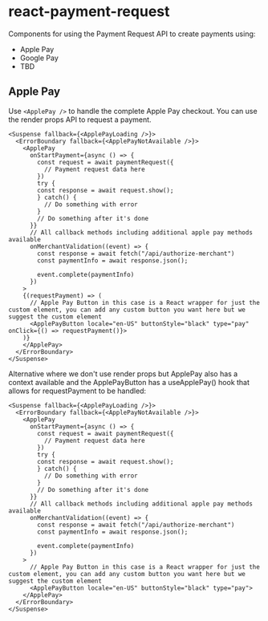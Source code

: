 # react-payment-request

Components for using the Payment Request API to create payments using:
- Apple Pay
- Google Pay
- TBD


## Apple Pay

Use `<ApplePay />` to handle the complete Apple Pay checkout. You can use the render props API to request a payment.

```tsx
<Suspense fallback={<ApplePayLoading />}>
  <ErrorBoundary fallback={<ApplePayNotAvailable />}>
    <ApplePay
      onStartPayment={async () => {
        const request = await paymentRequest({
          // Payment request data here
        })
        try {
        const response = await request.show();
        } catch() {
          // Do something with error
        }
        // Do something after it's done
      }}
      // All callback methods including additional apple pay methods available
      onMerchantValidation((event) => {
        const response = await fetch("/api/authorize-merchant")
        const paymentInfo = await response.json();

        event.complete(paymentInfo)
      })
    >
    {(requestPayment) => (
      // Apple Pay Button in this case is a React wrapper for just the custom element, you can add any custom button you want here but we suggest the custom element
      <ApplePayButton locale="en-US" buttonStyle="black" type="pay" onClick={() => requestPayment()}>
    )}
    </ApplePay>
  </ErrorBoundary>
</Suspense>
```

Alternative where we don't use render props but ApplePay also has a context available and the ApplePayButton has a useApplePay() hook that allows for requestPayment to be handled:

```tsx
<Suspense fallback={<ApplePayLoading />}>
  <ErrorBoundary fallback={<ApplePayNotAvailable />}>
    <ApplePay
      onStartPayment={async () => {
        const request = await paymentRequest({
          // Payment request data here
        })
        try {
        const response = await request.show();
        } catch() {
          // Do something with error
        }
        // Do something after it's done
      }}
      // All callback methods including additional apple pay methods available
      onMerchantValidation((event) => {
        const response = await fetch("/api/authorize-merchant")
        const paymentInfo = await response.json();

        event.complete(paymentInfo)
      })
    >
      // Apple Pay Button in this case is a React wrapper for just the custom element, you can add any custom button you want here but we suggest the custom element
      <ApplePayButton locale="en-US" buttonStyle="black" type="pay">
    </ApplePay>
  </ErrorBoundary>
</Suspense>
```
